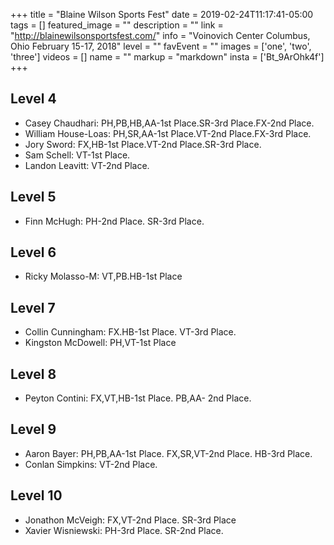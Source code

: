 +++
title =  "Blaine Wilson Sports Fest"
date = 2019-02-24T11:17:41-05:00
tags = []
featured_image = ""
description = ""
link = "http://blainewilsonsportsfest.com/"
info = "Voinovich Center Columbus, Ohio February 15-17, 2018"
level = ""
favEvent = ""
images = ['one', 'two', 'three']
videos = []
name = ""
markup = "markdown"
insta = ['Bt_9ArOhk4f']
+++
## Level 4
* Casey Chaudhari: PH,PB,HB,AA-1st Place.SR-3rd Place.FX-2nd Place.
* William House-Loas: PH,SR,AA-1st Place.VT-2nd Place.FX-3rd Place.
* Jory Sword: FX,HB-1st Place.VT-2nd Place.SR-3rd Place.
* Sam Schell: VT-1st Place.
* Landon Leavitt: VT-2nd Place.
​

## Level 5
* Finn McHugh: PH-2nd Place. SR-3rd Place.
​

## Level 6
* Ricky Molasso-M: VT,PB.HB-1st Place
​

## Level 7
* Collin Cunningham: FX.HB-1st Place. VT-3rd Place.
* Kingston McDowell: PH,VT-1st Place
​

## Level 8
* Peyton Contini: FX,VT,HB-1st Place. PB,AA- 2nd Place.
​

## Level 9
* Aaron Bayer: PH,PB,AA-1st Place. FX,SR,VT-2nd Place. HB-3rd Place.
* Conlan Simpkins: VT-2nd Place.
​

## Level 10
* Jonathon McVeigh: FX,VT-2nd Place. SR-3rd Place
* Xavier Wisniewski: PH-3rd Place. SR-2nd Place.
